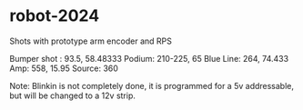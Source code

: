 ﻿# robot-2024
Shots with prototype arm encoder and RPS

Bumper shot : 93.5, 58.48333
Podium: 210-225, 65
Blue Line: 264, 74.433
Amp: 558, 15.95
Source: 360


Note: Blinkin is not completely done, it is programmed for a 5v addressable, but will be changed to a 12v strip.